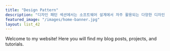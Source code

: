 ```yaml
---
title: "Design Pattern"
description: "디자인 패턴 섹션에서는 소프트웨어 설계에서 자주 활용되는 다양한 디자인 패턴을 다루고 있다. Abstract Factory부터 Visitor까지, 실무에서 자주 등장하는 패턴들을 중심으로 개념과 구현 예제를 함께 제공하며, 복잡한 설계를 보다 효율적으로 풀어낼 수 있는 방법을 제시하고 있다."
featured_image: "/images/home-banner.jpg"
layout: list_42
---
```

Welcome to my website! Here you will find my blog posts, projects, and tutorials.
